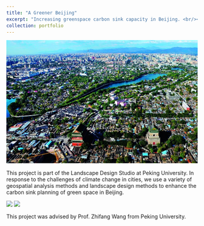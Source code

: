 ```yaml
---
title: "A Greener Beijing"
excerpt: "Increasing greenspace carbon sink capacity in Beijing. <br/><img src='/images/greener_beijing.png'>"
collection: portfolio
---
```


<img src='/images/greener_beijing.png'>

This project is part of the Landscape Design Studio at Peking University. In response to the challenges of climate change in cities, we use a variety of geospatial analysis methods and landscape design methods to enhance the carbon sink planning of green space in Beijing.

<img src='/images/greener_beijing_1.png'>

<img src='/images/greener_beijing_2.png'>

This project was advised by Prof. Zhifang Wang from Peking University.
